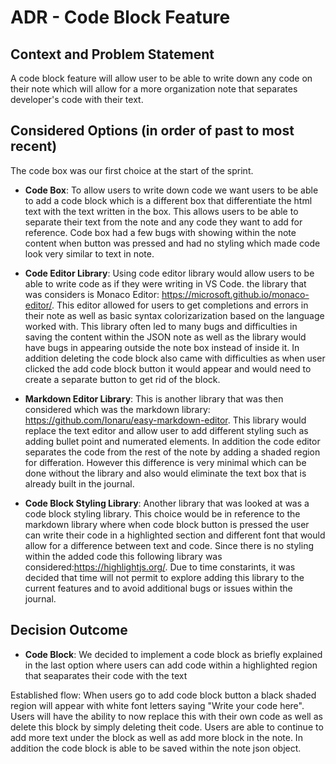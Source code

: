 # ADR - Code Block Feature

## Context and Problem Statement

A code block feature will allow user to be able to write down any code on their note which will allow for a more organization note that separates developer's code with their text.

## Considered Options (in order of past to most recent)

The code box  was our first choice at the start of the sprint. 
* **Code Box**: To allow users to write down code we want users to be able to add a code block which is a different box that differentiate the html text with the text written in the box. This allows users to be able to separate their text from the note and any code they want to add for reference. Code box had a few bugs with showing within the note content when button was pressed and had no styling which made code look very similar to text in note.
  
* **Code Editor Library**: Using code editor library would allow users to be able to write code as if they were writing in VS Code. the library that was considers is Monaco Editor: https://microsoft.github.io/monaco-editor/. This editor allowed for users to get completions and errors in their note as well as basic syntax colorizarization based on the language worked with. This library often led to many bugs and difficulties in saving the content within the JSON note as well as the library would have bugs in appearing outside the note box instead of inside it. In addition deleting the code block also came with difficulties as when user clicked the add code block button it would appear and would need to create a separate button to get rid of the block.
 
* **Markdown Editor Library**: This is another library that was then considered which was the markdown library: https://github.com/Ionaru/easy-markdown-editor. This library would replace the text editor and allow user to add different styling such as adding bullet point and numerated elements. In addition the code editor separates the code from the rest of the note by adding a shaded region for differation. However this difference is very minimal which can be done without the library and also would eliminate the text box that is already built in the journal.
  
* **Code Block Styling Library**: Another library that was looked at was a code block styling library. This choice would be in reference to the markdown library where when code block button is pressed the user can write their code in a highlighted section and different font that would allow for a difference between text and code. Since there is no styling within the added code this following library was considered:https://highlightjs.org/. Due to time constarints, it was decided that time will not permit to explore adding this library to the current features and to avoid additional bugs or issues within the journal.



## Decision Outcome

* **Code Block**: We decided to implement a code block as briefly explained in the last option where users can add code within a highlighted region that seaparates their code with the text


Established flow: When users go to add code block button a black shaded region will appear with white font letters saying "Write your code here". Users will have the ability to now replace this with their own code as well as delete this block by simply deleting theit code. Users are able to continue to add more text under the block as well as add more block in the note. In addition the code block is able to be saved within the note json object.
